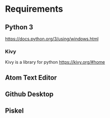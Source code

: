 # Requirements


## Python 3
https://docs.python.org/3/using/windows.html

### Kivy
Kivy is a library for python
https://kivy.org/#home


## Atom Text Editor

## Github Desktop

## Piskel

